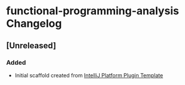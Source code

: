 <!-- Keep a Changelog guide -> https://keepachangelog.com -->

# functional-programming-analysis Changelog

## [Unreleased]
### Added
- Initial scaffold created from [IntelliJ Platform Plugin Template](https://github.com/JetBrains/intellij-platform-plugin-template)
